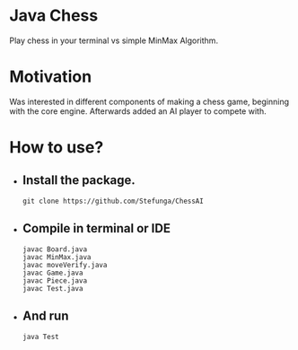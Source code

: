 # Java Chess
Play chess in your terminal vs simple MinMax Algorithm.

# Motivation
Was interested in different components of making a chess game, beginning with the core engine. Afterwards added an AI player to 
compete with.

# How to use?
  - ## Install the package.
    ```
    git clone https://github.com/Stefunga/ChessAI
    ```
  - ## Compile in terminal or IDE
    ```
    javac Board.java	
    javac MinMax.java	
    javac moveVerify.java
    javac Game.java	
    javac Piece.java	
    javac Test.java
    ```
  - ## And run

    ```
    java Test
    ```

